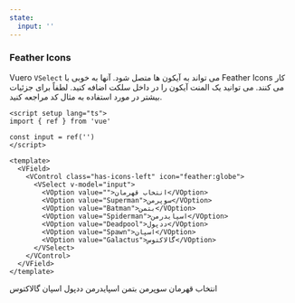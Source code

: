```yaml
---
state:
  input: ''
---
```


### Feather Icons

Vuero `VSelect` می تواند به آیکون ها متصل شود.
آنها به خوبی با Feather Icons کار می کنند. می توانید یک المنت آیکون را در داخل سلکت اضافه کنید.
لطفاً برای جزئیات بیشتر در مورد استفاده به مثال کد مراجعه کنید.

<!--code-->

```vue
<script setup lang="ts">
import { ref } from 'vue'

const input = ref('')
</script>

<template>
  <VField>
    <VControl class="has-icons-left" icon="feather:globe">
      <VSelect v-model="input">
        <VOption value="">انتخاب قهرمان</VOption>
        <VOption value="Superman">سوپرمن</VOption>
        <VOption value="Batman">بتمن</VOption>
        <VOption value="Spiderman">اسپایدرمن</VOption>
        <VOption value="Deadpool">ددپول</VOption>
        <VOption value="Spawn">اسپان</VOption>
        <VOption value="Galactus">گالاکتوس</VOption>
      </VSelect>
    </VControl>
  </VField>
</template>
```

<!--/code-->

<!--example-->

<VField>
  <VControl class="has-icons-left" icon="feather:globe">
    <VSelect v-model="frontmatter.state.input">
      <VOption value="">انتخاب قهرمان</VOption>
      <VOption value="Superman">سوپرمن</VOption>
      <VOption value="Batman">بتمن</VOption>
      <VOption value="Spiderman">اسپایدرمن</VOption>
      <VOption value="Deadpool">ددپول</VOption>
      <VOption value="Spawn">اسپان</VOption>
      <VOption value="Galactus">گالاکتوس</VOption>
    </VSelect>
  </VControl>
</VField>

<!--/example-->

